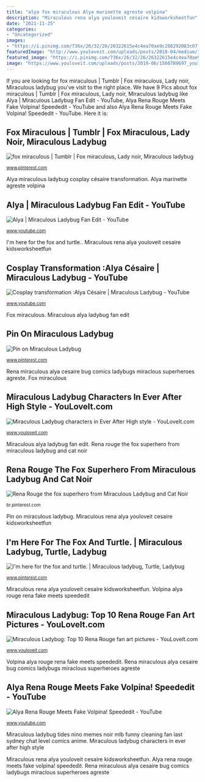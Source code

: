 ```yaml
---
title: "alya fox miraculous Alya marinette agreste volpina"
description: "Miraculous rena alya youloveit cesaire kidsworksheetfun"
date: "2021-11-25"
categories:
- "Uncategorized"
images:
- "https://i.pinimg.com/736x/26/32/26/26322615e4c4ea70ae9c288292083c07--miraculous-ladybug-sydney.jpg"
featuredImage: "http://www.youloveit.com/uploads/posts/2018-04/medium/1524146001_youloveit_com_miraculous_ladybug_rena_rouge_art04.png"
featured_image: "https://i.pinimg.com/736x/26/32/26/26322615e4c4ea70ae9c288292083c07--miraculous-ladybug-sydney.jpg"
image: "https://www.youloveit.com/uploads/posts/2019-06/1560789697_youloveit_com_miraculous_ladybug_ever_after_high_style0312.jpg"
---
```


If you are looking for fox miraculous | Tumblr | Fox miraculous, Lady noir, Miraculous ladybug you've visit to the right place. We have 9 Pics about fox miraculous | Tumblr | Fox miraculous, Lady noir, Miraculous ladybug like Alya | Miraculous Ladybug Fan Edit - YouTube, Alya Rena Rouge Meets Fake Volpina! Speededit - YouTube and also Alya Rena Rouge Meets Fake Volpina! Speededit - YouTube. Here it is:

## Fox Miraculous | Tumblr | Fox Miraculous, Lady Noir, Miraculous Ladybug

![fox miraculous | Tumblr | Fox miraculous, Lady noir, Miraculous ladybug](https://i.pinimg.com/736x/e7/3c/95/e73c95db3b3bf5fa309211343f4defc5--miraculous-ladybug-season-.jpg "I&#039;m here for the fox and turtle.")

<small>www.pinterest.com</small>

Alya miraculous ladybug cosplay césaire transformation. Alya marinette agreste volpina

## Alya | Miraculous Ladybug Fan Edit - YouTube

![Alya | Miraculous Ladybug Fan Edit - YouTube](https://i.ytimg.com/vi/AeE7A3Y3XpM/maxresdefault.jpg "Miraculous ladybug: top 10 rena rouge fan art pictures")

<small>www.youtube.com</small>

I&#039;m here for the fox and turtle.. Miraculous rena alya youloveit cesaire kidsworksheetfun

## Cosplay Transformation :Alya Césaire | Miraculous Ladybug - YouTube

![Cosplay transformation :Alya Césaire | Miraculous Ladybug - YouTube](https://i.ytimg.com/vi/Hzf8P963dM8/hqdefault.jpg "Cosplay transformation :alya césaire")

<small>www.youtube.com</small>

Fox miraculous. Miraculous alya ladybug fan edit

## Pin On Miraculous Ladybug

![Pin on Miraculous Ladybug](https://i.pinimg.com/736x/26/32/26/26322615e4c4ea70ae9c288292083c07--miraculous-ladybug-sydney.jpg "Miraculous rena alya youloveit cesaire kidsworksheetfun")

<small>www.pinterest.com</small>

Rena miraculous alya cesaire bug comics ladybugs miraclous superheroes agreste. Fox miraculous

## Miraculous Ladybug Characters In Ever After High Style - YouLoveIt.com

![Miraculous Ladybug characters in Ever After High style - YouLoveIt.com](https://www.youloveit.com/uploads/posts/2019-06/1560789697_youloveit_com_miraculous_ladybug_ever_after_high_style0312.jpg "Miraculous ladybug tides nino memes noir mlb funny cleaning fan last sydney chat level comics anime")

<small>www.youloveit.com</small>

Miraculous alya ladybug fan edit. Rena rouge the fox superhero from miraculous ladybug and cat noir

## Rena Rouge The Fox Superhero From Miraculous Ladybug And Cat Noir

![Rena Rouge the fox superhero from Miraculous Ladybug and Cat Noir](https://i.pinimg.com/736x/d8/b3/04/d8b304183282182975323c3a9ac5e781.jpg "Rena rouge the fox superhero from miraculous ladybug and cat noir")

<small>br.pinterest.com</small>

Pin on miraculous ladybug. Miraculous rena alya youloveit cesaire kidsworksheetfun

## I&#039;m Here For The Fox And Turtle. | Miraculous Ladybug, Turtle, Ladybug

![I&#039;m here for the fox and turtle. | Miraculous ladybug, Turtle, Ladybug](https://i.pinimg.com/736x/c8/32/0a/c8320a2ff54a76ef305fb091fb18cadf.jpg "Alya miraculous ladybug cosplay césaire transformation")

<small>www.pinterest.com</small>

Miraculous rena alya youloveit cesaire kidsworksheetfun. Volpina alya rouge rena fake meets speededit

## Miraculous Ladybug: Top 10 Rena Rouge Fan Art Pictures - YouLoveIt.com

![Miraculous Ladybug: Top 10 Rena Rouge fan art pictures - YouLoveIt.com](http://www.youloveit.com/uploads/posts/2018-04/medium/1524146001_youloveit_com_miraculous_ladybug_rena_rouge_art04.png "Miraculous ladybug: top 10 rena rouge fan art pictures")

<small>www.youloveit.com</small>

Volpina alya rouge rena fake meets speededit. Rena miraculous alya cesaire bug comics ladybugs miraclous superheroes agreste

## Alya Rena Rouge Meets Fake Volpina! Speededit - YouTube

![Alya Rena Rouge Meets Fake Volpina! Speededit - YouTube](https://i.ytimg.com/vi/ZQvNCcuXWt0/maxresdefault.jpg "Alya rena rouge meets fake volpina! speededit")

<small>www.youtube.com</small>

Miraculous ladybug tides nino memes noir mlb funny cleaning fan last sydney chat level comics anime. Miraculous ladybug characters in ever after high style

Miraculous rena alya youloveit cesaire kidsworksheetfun. Alya rena rouge meets fake volpina! speededit. Rena miraculous alya cesaire bug comics ladybugs miraclous superheroes agreste
